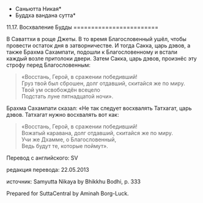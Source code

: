 * Саньютта Никая*
* Буддха вандана сутта*

11\.17\. Восхваление Будды
\=\=\=\=\=\=\=\=\=\=\=\=\=\=\=\=\=\=\=\=\=\=\=\=

В Саваттхи в роще Джеты\. В то время Благословенный ушёл, чтобы провести остаток дня в затворничестве\. И тогда Сакка, царь дэвов, а также Брахма Сахампати, подошли к Благословенному и встали каждый возле притолоки двери\. Затем Сакка, царь дэвов, произнёс эту строфу перед Благословенным:

> «Восстань, Герой, в сражении победивший\!  
> Груз твой был сброшен, долг отдавший, скитайся же по миру\.  
> Твой ум освобождён всецело  
> Подстать луне пятнадцатой ночи»\.

Брахма Сахампати сказал: «Не так следует восхвалять Татхагат, царь дэвов\. Татхагат нужно восхвалять вот как:

> «Восстань, Герой, в сражении победивший\!  
> Вожатый каравана, долг отдавший, скитайся же по миру\.  
> Учи же Дхамме, о Благословенный,  
> Ведь будут те, которые поймут»\.

Перевод с английского: SV

редакция перевода: 22\.05\.2013

источник: Samyutta Nikaya by Bhikkhu Bodhi, p\. 333

Prepared for SuttaCentral by Aminah Borg\-Luck\.